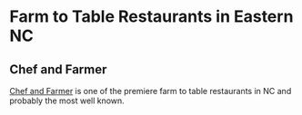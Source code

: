 # Farm to Table Restaurants in Eastern NC

## Chef and Farmer
[Chef and Farmer](http://www.vivianhoward.com/chef-the-farmer/) is one of the premiere farm to table restaurants in NC and probably the most well known.


